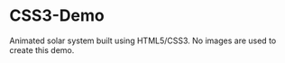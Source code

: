 CSS3-Demo
=========

Animated solar system built using HTML5/CSS3. No images are used to create this demo. 
